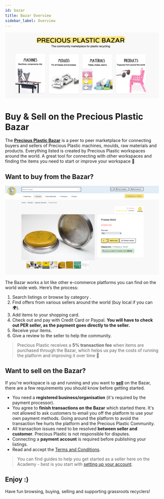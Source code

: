 ```yaml
---
id: bazar
title: Bazar Overview
sidebar_label: Overview
---
```

<style>
:root {
  --highlight: #f7b77b;
  --hover: #f7b77b;
}
</style>



![Bazar Product](../assets/Business/bazar-header.png)

# Buy & Sell on the Precious Plastic Bazar


The **[Precious Plastic Bazar](http://bazar.preciousplastic.com/)** is a peer to peer marketplace for connecting buyers and sellers of Precious Plastic machines, moulds, raw materials and products. Everything listed is created by Precious Plastic workspaces around the world. A great tool for connecting with other workspaces and finding the items you need to start or improve your workspace 👊

 ## Want to buy from the Bazar?

![Bazar Product](../assets/Business/Bazar-Item.png)

The Bazar works a lot like other e-commerce platforms you can find on the world wide web. Here’s the process: 

1. Search listings or browse by category .
2. Find offers from various sellers around the world (buy local if you can 🌍).
3. Add items to your shopping card.
4. Check out and pay with Credit Card or Paypal. **You will have to check out PER seller, as the payment goes directly to the seller.**
5. Receive your items.
6. Give a review to the seller to help the community.

> Precious Plastic receives a **5% transaction fee** when items are purchased through the Bazar, which helps us pay the costs of running the platform and improving it over time 💪

 ## Want to sell on the Bazar?
If you're workspace is up and running and you want to **[sell](https://bazar.preciousplastic.com/index.php?dispatch=companies.apply_for_vendor)** on the Bazar, there are a few requirements you should know before getting started.

* You need a **registered business/organisation** (it's required by the payment processor).
* You agree to **finish transactions on the Bazar** which started there. It's not allowed to ask customers to email you off the platform to use your own payment methods. Going around the platform to avoid the transaction fee hurts the platform and the Precious Plastic Community.
* All transaction issues need to be resolved **between seller and customer**. Precious Plastic is not responsible for disputes.
* Connecting a **payment account** is required before publishing your listings.
* Read and accept the [Terms and Conditions](https://bazar.preciousplastic.com/terms-and-conditions/).


> You can find guides to help you get started as a seller here on the Academy - best is you start with [setting up your account](https://community.preciousplastic.com/academy/business/Account_Setup).


 ## Enjoy :)
Have fun browsing, buying, selling and supporting grassroots recyclers!
